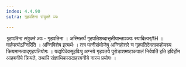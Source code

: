 ```yaml
---
index: 4.4.90
sutra: गृहपतिना संयुक्ते ञ्यः

---
```

_गृहपतिना संयुक्ते ञ्यः_ - गृहपतिना । अस्मिन्नर्थे गृहपतिशब्दात्तृतीयान्ताञ्ञ्यः स्यादित्यर्#H । गार्हपत्योऽग्निरिति । अग्निविशेष इत्यर्थः । तत्र पत्नीसंयोजेषु अग्निहोत्तरे च गृहपतिदेवताकहोमस्य क्रियमामत्वाद्गृहपतियोगः । यद्यपिदेवसूहविःषु अग्नये गृहपतये पुरोडाशमष्टाकपालं निर्वपति॑ इति हविर्होम आहबनीये क्रियते, तथापि संज्ञाधिकारादाहरवनीये नास्य प्रयोगः ।